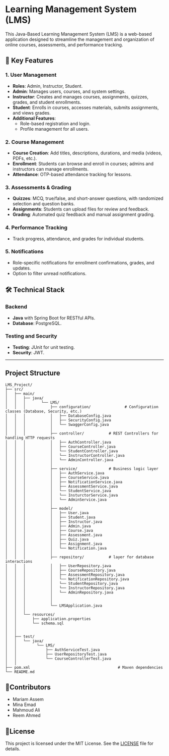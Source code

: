 # Learning Management System (LMS)

This Java-Based Learning Management System (LMS) is a web-based application designed to streamline the management 
and organization of online courses, assessments, and performance tracking.

## 🌟 Key Features  

### 1. User Management  
- **Roles**: Admin, Instructor, Student.  
- **Admin**: Manages users, courses, and system settings.  
- **Instructor**: Creates and manages courses, assignments, quizzes, grades, and student enrollments.  
- **Student**: Enrolls in courses, accesses materials, submits assignments, and views grades.  
- **Additional Features**:  
  - Role-based registration and login.  
  - Profile management for all users.  

### 2. Course Management  
- **Course Creation**: Add titles, descriptions, durations, and media (videos, PDFs, etc.).  
- **Enrollment**: Students can browse and enroll in courses; admins and instructors can manage enrollments.  
- **Attendance**: OTP-based attendance tracking for lessons.  

### 3. Assessments & Grading  
- **Quizzes**: MCQ, true/false, and short-answer questions, with randomized selection and question banks.  
- **Assignments**: Students can upload files for review and feedback.  
- **Grading**: Automated quiz feedback and manual assignment grading.  

### 4. Performance Tracking  
- Track progress, attendance, and grades for individual students.  

### 5. Notifications  
- Role-specific notifications for enrollment confirmations, grades, and updates.  
- Option to filter unread notifications.

## 🛠️ Technical Stack  

### Backend  
- **Java** with Spring Boot for RESTful APIs.  
- **Database**: PostgreSQL.  

### Testing and Security   
- **Testing**: JUnit for unit testing.  
- **Security**: JWT.

---

## Project Structure
```
LMS_Project/
├── src/
│   ├── main/
│   │   ├── java/
│   │   │       └── LMS/
│   │   │           ├── configuration/               # Configuration classes (Database, Security, etc.)
│   │   │           │   ├── DatabaseConfig.java
│   │   │           │   ├── SecurityConfig.java
│   │   │           │   └── SwaggerConfig.java
│   │   │           │
│   │   │           ├── controller/           # REST Controllers for handling HTTP requests
│   │   │           │   ├── AuthController.java
│   │   │           │   ├── CourseController.java
│   │   │           │   └── StudentController.java
│   │   │           │   └── InstructorController.java
│   │   │           │   └── AdminController.java
│   │   │           │
│   │   │           ├── service/              # Business logic layer
│   │   │           │   ├── AuthService.java
│   │   │           │   ├── CourseService.java
│   │   │           │   ├── NotificationService.java
│   │   │           │   ├── AssessmentService.java
│   │   │           │   └── StudentService.java
│   │   │           │   └── InsturctorService.java
│   │   │           │   └── AdminService.java
│   │   │           │
│   │   │           ├── model/                
│   │   │           │   ├── User.java         
│   │   │           │   ├── Student.java
│   │   │           │   ├── Instructor.java
│   │   │           │   ├── Admin.java
│   │   │           │   ├── Course.java
│   │   │           │   ├── Assessment.java
│   │   │           │   ├── Quiz.java
│   │   │           │   ├── Assignment.java
│   │   │           │   └── Notification.java
│   │   │           │
│   │   │           ├── repository/           # layer for database interactions
│   │   │           │   ├── UserRepository.java
│   │   │           │   ├── CourseRepository.java
│   │   │           │   ├── AssessmentRepository.java
│   │   │           │   └── NotificationRepository.java
│   │   │           │   └── StudentRepository.java
│   │   │           │   └── InstructorRepository.java
│   │   │           │   └── AdminRepository.java
│   │   │           │
│   │   │           │
│   │   │           └── LMSApplication.java
│   │   │
│   │   └── resources/
│   │       ├── application.properties            
│   │       └── schema.sql                        
│   │    
│   │
│   ├── test/                                    
│   │   └── java/
│   │         └── LMS/
│   │             ├── AuthServiceTest.java
│   │             ├── UserRepositoryTest.java
│   │             └── CourseControllerTest.java
│   │
├── pom.xml                                       # Maven dependencies
└── README.md                                     
```

## 🤝Contributors
- Mariam Assem
- Mina Emad
- Mahmoud Ali
- Reem Ahmed

## 📜License
This project is licensed under the MIT License. See the [LICENSE](LICENSE) file for details.
